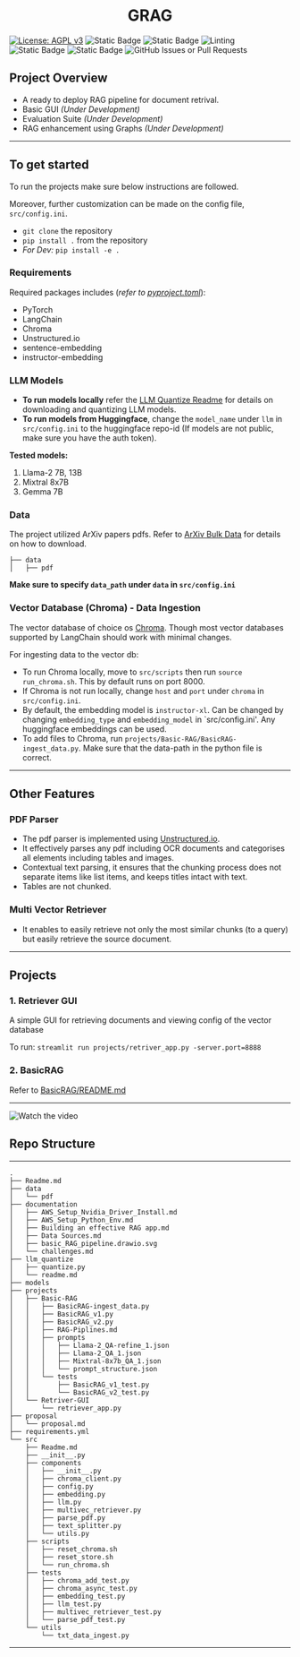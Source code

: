 <h1 align="center">GRAG</h1>

[![License: AGPL v3](https://img.shields.io/badge/License-AGPL_v3-blue.svg)](https://www.gnu.org/licenses/agpl-3.0)
![Static Badge](https://img.shields.io/badge/docstring%20style-google-yellow)
![Static Badge](https://img.shields.io/badge/linter%20-ruff-yellow)
![Linting](https://img.shields.io/github/actions/workflow/status/arjbingly/Capstone_5/ruff_linting.yml?label=Docs&labelColor=yellow)
![Static Badge](https://img.shields.io/badge/buildstyle-hatchling-purple?labelColor=white)
![Static Badge](https://img.shields.io/badge/codestyle-pyflake-purple?labelColor=white)
![GitHub Issues or Pull Requests](https://img.shields.io/github/issues-pr/arjbingly/Capstone_5)


## Project Overview

- A ready to deploy RAG pipeline for document retrival.
- Basic GUI _(Under Development)_
- Evaluation Suite _(Under Development)_
- RAG enhancement using Graphs _(Under Development)_

---

## To get started

To run the projects make sure below instructions are followed.

Moreover, further customization can be made on the config file, `src/config.ini`.

- `git clone` the repository
- `pip install .` from the repository
- _For Dev:_ `pip install -e .`

### Requirements
Required packages includes (_refer to [pyproject.toml](pyproject.toml)_):

- PyTorch
- LangChain
- Chroma
- Unstructured.io
- sentence-embedding
- instructor-embedding

### LLM Models

- **To run models locally** refer the [LLM Quantize Readme](./llm_quantize/readme.md) for details on downloading and
  quantizing LLM models.
- **To run models from Huggingface**, change the `model_name` under `llm` in `src/config.ini` to the huggingface
  repo-id (If
  models are not public, make sure you have the auth token).

**Tested models:**

1. Llama-2 7B, 13B
2. Mixtral 8x7B
3. Gemma 7B

### Data

The project utilized ArXiv papers pdfs. Refer to [ArXiv Bulk Data](https://info.arxiv.org/help/bulk_data/index.html) for
details on how to download.

```
├── data
│   ├── pdf
```

**Make sure to specify `data_path` under `data` in `src/config.ini`**

### Vector Database (Chroma) - Data Ingestion

The vector database of choice os [Chroma](https://www.trychroma.com). Though most vector databases supported by
LangChain should work with minimal changes.

For ingesting data to the vector db:

- To run Chroma locally, move to `src/scripts` then run `source run_chroma.sh`. This by default runs on port 8000.
- If Chroma is not run locally, change `host` and `port` under `chroma` in `src/config.ini`.
- By default, the embedding model is `instructor-xl`. Can be changed by changing `embedding_type` and `embedding_model`
  in `src/config.ini'. Any huggingface embeddings can be used.
- To add files to Chroma, run `projects/Basic-RAG/BasicRAG-ingest_data.py`. Make sure that the data-path in the python
  file is correct.

---

## Other Features

### PDF Parser

- The pdf parser is implemented using [Unstructured.io](https://unstructured.io).
- It effectively parses any pdf including OCR documents and categorises all elements including tables and images.
- Contextual text parsing, it ensures that the chunking process does not separate items like list items, and keeps
  titles intact with text.
- Tables are not chunked.

### Multi Vector Retriever

- It enables to easily retrieve not only the most similar chunks (to a query) but easily retrieve the source document.

---

## Projects

### 1. Retriever GUI

A simple GUI for retrieving documents and viewing config of the vector database

To run: `streamlit run projects/retriver_app.py -server.port=8888`

### 2. BasicRAG

Refer to [BasicRAG/README.md](./projects/Basic-RAG/README.md)

___

![Watch the video](../Sample_Capstone/demo/fig/demo.gif)

## Repo Structure

___

```
.
├── Readme.md
├── data
│   └── pdf
├── documentation
│   ├── AWS_Setup_Nvidia_Driver_Install.md
│   ├── AWS_Setup_Python_Env.md
│   ├── Building an effective RAG app.md
│   ├── Data Sources.md
│   ├── basic_RAG_pipeline.drawio.svg
│   └── challenges.md
├── llm_quantize
│   ├── quantize.py
│   └── readme.md
├── models
├── projects
│   ├── Basic-RAG
│   │   ├── BasicRAG-ingest_data.py
│   │   ├── BasicRAG_v1.py
│   │   ├── BasicRAG_v2.py
│   │   ├── RAG-Piplines.md
│   │   ├── prompts
│   │   │   ├── Llama-2_QA-refine_1.json
│   │   │   ├── Llama-2_QA_1.json
│   │   │   ├── Mixtral-8x7b_QA_1.json
│   │   │   └── prompt_structure.json
│   │   └── tests
│   │       ├── BasicRAG_v1_test.py
│   │       └── BasicRAG_v2_test.py
│   └── Retriver-GUI
│       └── retriever_app.py
├── proposal
│   └── proposal.md
├── requirements.yml
└── src
    ├── Readme.md
    ├── __init__.py
    ├── components
    │   ├── __init__.py
    │   ├── chroma_client.py
    │   ├── config.py
    │   ├── embedding.py
    │   ├── llm.py
    │   ├── multivec_retriever.py
    │   ├── parse_pdf.py
    │   ├── text_splitter.py
    │   └── utils.py
    ├── scripts
    │   ├── reset_chroma.sh
    │   ├── reset_store.sh
    │   └── run_chroma.sh
    ├── tests
    │   ├── chroma_add_test.py
    │   ├── chroma_async_test.py
    │   ├── embedding_test.py
    │   ├── llm_test.py
    │   ├── multivec_retriever_test.py
    │   └── parse_pdf_test.py
    └── utils
        └── txt_data_ingest.py
```

---
